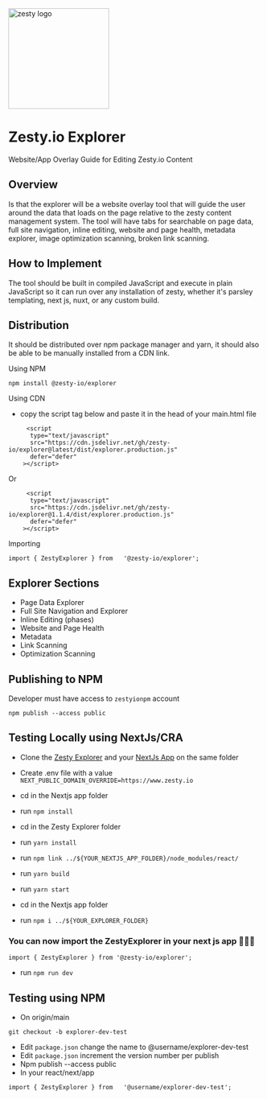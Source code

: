 <img src="https://brand.zesty.io/zesty-io-logo.svg" alt="zesty logo" width="200">

# Zesty.io Explorer

Website/App Overlay Guide for Editing Zesty.io Content

## Overview

Is that the explorer will be a website overlay tool that will guide the user around the data that loads on the page relative to the zesty content management system. The tool will have tabs for searchable on page data, full site navigation, inline editing, website and page health, metadata explorer, image optimization scanning, broken link scanning.

## How to Implement

The tool should be built in compiled JavaScript and execute in plain JavaScript so it can run over any installation of zesty, whether it's parsley templating, next js, nuxt, or any custom build.

## Distribution

It should be distributed over npm package manager and yarn, it should also be able to be manually installed from a CDN link.

Using NPM

`npm install @zesty-io/explorer`

Using CDN

-  copy the script tag below and paste it in the head of your main.html file

```
     <script
      type="text/javascript"
      src="https://cdn.jsdelivr.net/gh/zesty-io/explorer@latest/dist/explorer.production.js"
      defer="defer"
    ></script>

```

Or

```
     <script
      type="text/javascript"
      src="https://cdn.jsdelivr.net/gh/zesty-io/explorer@1.1.4/dist/explorer.production.js"
      defer="defer"
    ></script>

```

Importing

```
import { ZestyExplorer } from   '@zesty-io/explorer';
```

## Explorer Sections

-  Page Data Explorer
-  Full Site Navigation and Explorer
-  Inline Editing (phases)
-  Website and Page Health
-  Metadata
-  Link Scanning
-  Optimization Scanning

## Publishing to NPM

Developer must have access to `zestyionpm` account

`npm publish --access public`

## Testing Locally using NextJs/CRA

-  Clone the [Zesty Explorer](https://github.com/zesty-io/explorer.git "Zesty Explorer") and your [NextJs App](https://github.com/zesty-io/nextjs-website.git "Zesty Nextjs-website") on the same folder

-  Create .env file with a value `NEXT_PUBLIC_DOMAIN_OVERRIDE=https://www.zesty.io`
-  cd in the Nextjs app folder
-  run `npm install`
-  cd in the Zesty Explorer folder
-  run `yarn install`
-  run `npm link ../${YOUR_NEXTJS_APP_FOLDER}/node_modules/react/`
-  run `yarn build`
-  run `yarn start`
-  cd in the Nextjs app folder
-  run `npm i ../${YOUR_EXPLORER_FOLDER}`

### You can now import the ZestyExplorer in your next js app 🎉🎉🎉

```
import { ZestyExplorer } from '@zesty-io/explorer';
```

-  run `npm run dev`

## Testing using NPM

-  On origin/main

```
git checkout -b explorer-dev-test
```

-  Edit `package.json` change the name to @username/explorer-dev-test
-  Edit `package.json` increment the version number per publish
-  Npm publish --access public
-  In your react/next/app

```
import { ZestyExplorer } from   '@username/explorer-dev-test';
```
